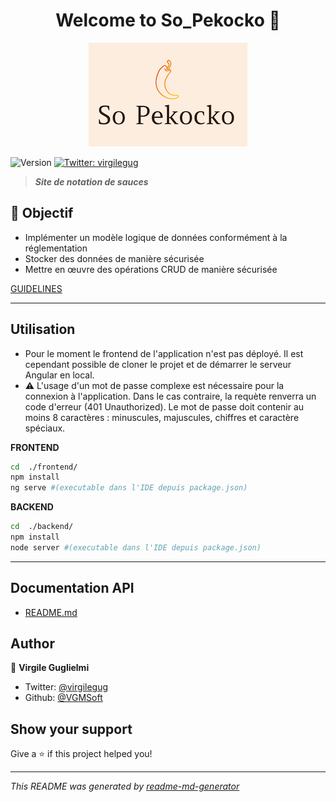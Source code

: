 <h1 align="center">Welcome to So_Pekocko 👋</h1>
<p align="center">
    <img src="logo.png" alt="logo So Pekocko"/>
</p>
<p>
  <img alt="Version" src="https://img.shields.io/badge/version-1.0.0-blue.svg?cacheSeconds=2592000" />
  <a href="https://twitter.com/virgilegug" target="_blank">
    <img alt="Twitter: virgilegug" src="https://img.shields.io/twitter/follow/virgilegug.svg?style=social" />
  </a>
</p>

> ***Site de notation de sauces***

## 🎯 Objectif

* Implémenter un modèle logique de données conformément à la réglementation
* Stocker des données de manière sécurisée
* Mettre en œuvre des opérations CRUD de manière sécurisée

<a href="./guidelines.pdf" target="blank">GUIDELINES</a>

***

## Utilisation

* Pour le moment le frontend de l'application n'est pas déployé. Il est cependant possible de cloner le projet et de démarrer le serveur Angular en local.
* ⚠️ L'usage d'un mot de passe complexe est nécessaire pour la connexion à l'application. Dans le cas contraire, la requète renverra un code d'erreur (401 Unauthorized). Le mot de passe doit contenir au moins 8 caractères : minuscules, majuscules, chiffres et caractère spéciaux.

**FRONTEND**

```sh
cd  ./frontend/
npm install
ng serve #(executable dans l'IDE depuis package.json)
```

**BACKEND**

```sh
cd  ./backend/
npm install
node server #(executable dans l'IDE depuis package.json)
```

***

## Documentation API

* [README.md](../backend/README.md)

## Author

👤 **Virgile Guglielmi**

* Twitter: [@virgilegug](https://twitter.com/virgilegug)
* Github: [@VGMSoft](https://github.com/VGMSoft)

## Show your support

Give a ⭐️ if this project helped you!

***
_This README was generated by [readme-md-generator](https://github.com/kefranabg/readme-md-generator)_
